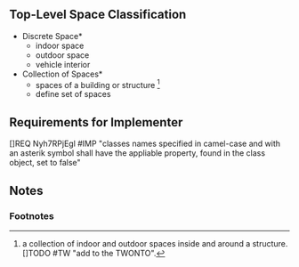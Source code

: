 ## Top-Level Space Classification

* Discrete Space*
    * indoor space
    * outdoor space
    * vehicle interior
* Collection of Spaces*
    * spaces of a building or structure [^1]
    * define set of spaces

## Requirements for Implementer

[]REQ Nyh7RPjEgl #IMP "classes names specified in camel-case and with an asterik symbol shall have the appliable property, found in the class object, set to false"

## Notes
### Footnotes
[^1]: a collection of indoor and outdoor spaces inside and around a structure. []TODO #TW "add to the TWONTO".  